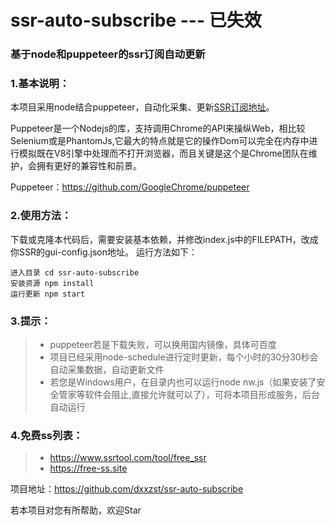 # ssr-auto-subscribe --- 已失效
### 基于node和puppeteer的ssr订阅自动更新

### 1.基本说明：
本项目采用node结合puppeteer，自动化采集、更新[SSR订阅地址](https://www.ssrtool.com/tool/free_ssr)。

Puppeteer是一个Nodejs的库，支持调用Chrome的API来操纵Web，相比较Selenium或是PhantomJs,它最大的特点就是它的操作Dom可以完全在内存中进行模拟既在V8引擎中处理而不打开浏览器，而且关键是这个是Chrome团队在维护，会拥有更好的兼容性和前景。

Puppeteer：https://github.com/GoogleChrome/puppeteer


### 2.使用方法：
下载或克隆本代码后，需要安装基本依赖，并修改index.js中的FILEPATH，改成你SSR的gui-config.json地址。
运行方法如下：
```
进入目录 cd ssr-auto-subscribe
安装资源 npm install
运行更新 npm start
```

### 3.提示：
>* puppeteer若是下载失败，可以换用国内镜像，具体可百度
>* 项目已经采用node-schedule进行定时更新，每个小时的30分30秒会自动采集数据，自动更新文件
>* 若您是Windows用户，在目录内也可以运行node nw.js（如果安装了安全管家等软件会阻止,直接允许就可以了），可将本项目形成服务，后台自动运行


### 4.免费ss列表：
>* https://www.ssrtool.com/tool/free_ssr
>* https://free-ss.site


项目地址：https://github.com/dxxzst/ssr-auto-subscribe

若本项目对您有所帮助，欢迎Star



